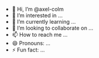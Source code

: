 - 👋 Hi, I’m @axel-colm
- 👀 I’m interested in ...
- 🌱 I’m currently learning ...
- 💞️ I’m looking to collaborate on ...
- 📫 How to reach me ...
- 😄 Pronouns: ...
- ⚡ Fun fact: ...

<!---
axel-colm/axel-colm is a ✨ special ✨ repository because its `README.md` (this file) appears on your GitHub profile.
You can click the Preview link to take a look at your changes.
--->
